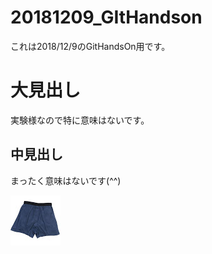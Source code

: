 # 20181209_GItHandson
これは2018/12/9のGitHandsOn用です。

# 大見出し
実験様なので特に意味はないです。

## 中見出し
まったく意味はないです(^^)

![](https://raw.githubusercontent.com/Nagahisa/20181209_GItHandson/master/darupants.jpg)
